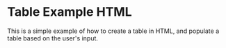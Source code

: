 # Table Example HTML

This is a simple example of how to create a table in HTML, and populate a table based on the user's input.
